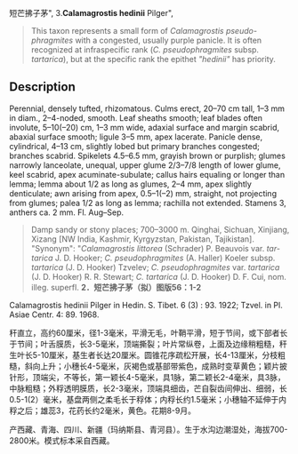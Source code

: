 短芒拂子茅",
3.**Calamagrostis hedinii** Pilger",

> This taxon represents a small form of *Calamagrostis pseudo-phragmites* with a congested, usually purple panicle. It is often recognized at infraspecific rank (*C. pseudophragmites* subsp. *tartarica*), but at the specific rank the epithet *\"hedinii\"* has priority.

## Description
Perennial, densely tufted, rhizomatous. Culms erect, 20–70 cm tall, 1–3 mm in diam., 2–4-noded, smooth. Leaf sheaths smooth; leaf blades often involute, 5–10(–20) cm, 1–3 mm wide, adaxial surface and margin scabrid, abaxial surface smooth; ligule 3–5 mm, apex lacerate. Panicle dense, cylindrical, 4–13 cm, slightly lobed but primary branches congested; branches scabrid. Spikelets 4.5–6.5 mm, grayish brown or purplish; glumes narrowly lanceolate, unequal, upper glume 2/3–7/8 length of lower glume, keel scabrid, apex acuminate-subulate; callus hairs equaling or longer than lemma; lemma about 1/2 as long as glumes, 2–4 mm, apex slightly denticulate; awn arising from apex, 0.5–1(–2) mm, straight, not projecting from glumes; palea 1/2 as long as lemma; rachilla not extended. Stamens 3, anthers ca. 2 mm. Fl. Aug–Sep.

> Damp sandy or stony places; 700–3000 m. Qinghai, Sichuan, Xinjiang, Xizang [NW India, Kashmir, Kyrgyzstan, Pakistan, Tajikistan].
  "Synonym": "*Calamagrostis littorea* (Schrader) P. Beauvois var. *tar-tarica* J. D. Hooker; *C. pseudophragmites* (A. Haller) Koeler subsp. *tartarica* (J. D. Hooker) Tzvelev; *C. pseudophragmites* var. *tartarica* (J. D. Hooker) R. R. Stewart; *C. tartarica* (J. D. Hooker) D. F. Cui, nom. illeg. superfl.
**2．短芒拂子茅（拟）图版56：1-2**

Calamagrostis hedinii Pilger in Hedin. S. Tibet. 6 (3) : 93. 1922; Tzvel. in Pl. Asiae Centr. 4: 89. 1968.

秆直立，高约60厘米，径1-3毫米，平滑无毛，叶鞘平滑，短于节间，或下部者长于节间；叶舌膜质，长3-5毫米，顶端撕裂；叶片常纵卷，上面及边缘稍粗糙，秆生叶长5-10厘米，基生者长达20厘米。圆锥花序疏松开展，长4-13厘米，分枝粗糙，斜向上升；小穗长4-5毫米，灰褐色或基部带紫色，成熟时变草黄色；颖片披针形，顶端尖，不等长，第一颖长4-5毫米，具1脉，第二颖长2-4毫米，具3脉，中脉粗糙；外稃透明膜质，长2-3毫米，顶端具细齿，芒自裂齿间伸出、细弱，长0.5-1(2）毫米，基盘两侧之柔毛长于稃体；内稃长约1.5毫米；小穗轴不延伸于内稃之后；雄蕊3，花药长约2毫米，黄色。花期8-9月。

产西藏、青海、四川、新疆（玛纳斯县、青河县）。生于水沟边潮湿处，海拔700-2800米。模式标本采自西藏。
